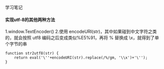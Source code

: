 学习笔记
#### 实现utf-8的其他两种方法
1.window.TextEncoder()
2.使用 encodeURI(str)，其中如果碰到中文字符之类的，就会按照 utf8 编码之后变成类似%E5%91，再将 % 替换成 \x，就得到了单个字节的串
```
function str2utf8(str) {
    return eval('\''+encodeURI(str).replace(/%/gm, '\\x')+'\'');
}
```